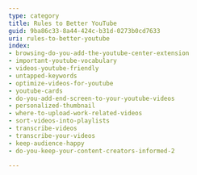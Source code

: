 ```yaml
---
type: category
title: Rules to Better YouTube
guid: 9ba86c33-8a44-424c-b31d-0273b0cd7633
uri: rules-to-better-youtube
index:
- browsing-do-you-add-the-youtube-center-extension
- important-youtube-vocabulary
- videos-youtube-friendly
- untapped-keywords
- optimize-videos-for-youtube
- youtube-cards
- do-you-add-end-screen-to-your-youtube-videos
- personalized-thumbnail
- where-to-upload-work-related-videos
- sort-videos-into-playlists
- transcribe-videos
- transcribe-your-videos
- keep-audience-happy
- do-you-keep-your-content-creators-informed-2

---
```

<p>​​​<br></p>


